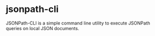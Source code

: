 # jsonpath-cli

JSONPath-CLI is a simple command line utility to execute JSONPath queries on local JSON documents.
